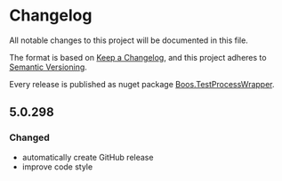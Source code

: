 # Changelog

All notable changes to this project will be documented in this file.

The format is based on [Keep a Changelog](https://keepachangelog.com/en/1.0.0/),
and this project adheres to [Semantic Versioning](https://semver.org/spec/v2.0.0.html).

Every release is published as nuget package
[Boos.TestProcessWrapper](https://www.nuget.org/packages/Boos.TestProcessWrapper/).

## 5.0.298

### Changed

- automatically create GitHub release
- improve code style
